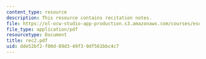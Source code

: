 ```yaml
---
content_type: resource
description: This resource contains recitation notes.
file: https://ol-ocw-studio-app-production.s3.amazonaws.com/courses/esd-86-models-data-and-inference-for-socio-technical-systems-spring-2007/dde52bf2f00d89d349f39df561bbc4c7_rec2.pdf
file_type: application/pdf
resourcetype: Document
title: rec2.pdf
uid: dde52bf2-f00d-89d3-49f3-9df561bbc4c7
---
```

